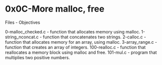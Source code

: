 # 0x0C-More malloc, free

Files - Objectives

0-malloc_checked.c - function that allocates memory using malloc.
1-string_nconcat.c - function that concatenates two strings.
2-calloc.c - function that allocates memory for an array, using malloc.
3-array_range.c - function that creates an array of integers.
100-realloc.c - function that reallocates a memory block using malloc and free.
101-mul.c - program that multiplies two positive numbers.

